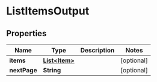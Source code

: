 

# ListItemsOutput


## Properties

Name | Type | Description | Notes
------------ | ------------- | ------------- | -------------
**items** | [**List&lt;Item&gt;**](Item.md) |  |  [optional]
**nextPage** | **String** |  |  [optional]



